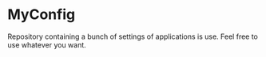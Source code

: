 # MyConfig
Repository containing a bunch of settings of applications is use. Feel free to use whatever you want.
